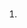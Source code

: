 ### 
1. <style lang="scss" scoped> 引用 @import "src/styles/mixin.scss";
2. vue文件引用 不能省略 后缀名跟index.vue

###
1. 别名路径 /@/ ， /开头